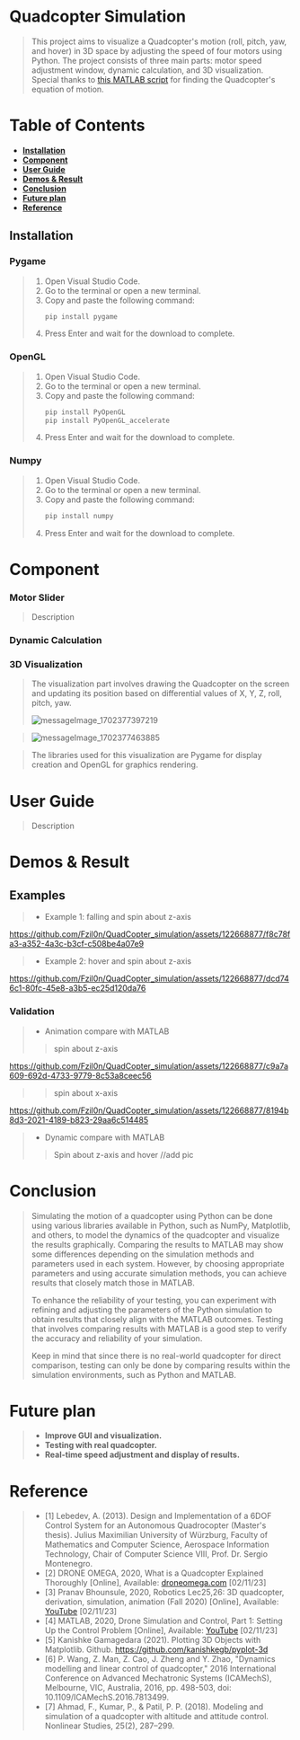 # Quadcopter Simulation
> This project aims to visualize a Quadcopter's motion (roll, pitch, yaw, and hover) in 3D space by adjusting the speed of four motors using Python. The project consists of three main parts: motor speed adjustment window, dynamic calculation, and 3D visualization. Special thanks to [this MATLAB script](https://youtu.be/4hlQ2pf842U?si=a1AfHnj8r89j6BRX) for finding the Quadcopter's equation of motion.
# Table of Contents
 - [**Installation**](#installation)
 - [**Component**](#component)
 - [**User Guide**](#userguide)
 - [**Demos & Result**](#demosnresult)
 - [**Conclusion**](#conclusion)
 - [**Future plan**](#futureplans)
 - [**Reference**](#reference)
 
## Installation <a name="installation"></a>

### Pygame

> 1. Open Visual Studio Code.
> 2. Go to the terminal or open a new terminal.
> 3. Copy and paste the following command:
>    ```bash
>    pip install pygame
>    ```
> 4. Press Enter and wait for the download to complete.

### OpenGL

> 1. Open Visual Studio Code.
> 2. Go to the terminal or open a new terminal.
> 3. Copy and paste the following command:
>    ```bash
>    pip install PyOpenGL
>    pip install PyOpenGL_accelerate
>    ```
> 4. Press Enter and wait for the download to complete.

### Numpy

> 1. Open Visual Studio Code.
> 2. Go to the terminal or open a new terminal.
> 3. Copy and paste the following command:
>    ```bash
>    pip install numpy
>    ```
> 4. Press Enter and wait for the download to complete.
   
# Component <a name="component"></a>
### Motor Slider
> Description
> 
### Dynamic Calculation
> >
### 3D Visualization
> The visualization part involves drawing the Quadcopter on the screen and updating its position based on differential values of X, Y, Z, roll, pitch, yaw.
> 
> ![messageImage_1702377397219](https://github.com/Fzil0n/QuadCopter_simulation/assets/122668877/99a2c0b9-bafe-4758-93dd-eee1ea889626)

> ![messageImage_1702377463885](https://github.com/Fzil0n/QuadCopter_simulation/assets/122668877/197dc99a-d1ea-4d05-9998-150636515228)

> The libraries used for this visualization are Pygame for display creation and OpenGL for graphics rendering.
> 
# User Guide <a name="userguide"></a>
> Description
> 
# Demos & Result <a name="demosnresult"></a>
## Examples
> - Example 1: falling and spin about z-axis
>   
https://github.com/Fzil0n/QuadCopter_simulation/assets/122668877/f8c78fa3-a352-4a3c-b3cf-c508be4a07e9

> - Example 2: hover and spin about z-axis
> 
https://github.com/Fzil0n/QuadCopter_simulation/assets/122668877/dcd746c1-80fc-45e8-a3b5-ec25d120da76

### Validation
> - Animation compare with MATLAB
> > spin about z-axis
> > 
https://github.com/Fzil0n/QuadCopter_simulation/assets/122668877/c9a7a609-692d-4733-9779-8c53a8ceec56

> > spin about x-axis
> > 
https://github.com/Fzil0n/QuadCopter_simulation/assets/122668877/8194b8d3-2021-4189-b823-29aa6c514485

> - Dynamic compare with MATLAB
> > Spin about z-axis and hover
> > //add pic

# Conclusion <a name="conclusion"></a>
> Simulating the motion of a quadcopter using Python can be done using various libraries available in Python, such as NumPy, Matplotlib, and others, to model the dynamics of the quadcopter and visualize the results graphically. Comparing the results to MATLAB may show some differences depending on the simulation methods and parameters used in each system. However, by choosing appropriate parameters and using accurate simulation methods, you can achieve results that closely match those in MATLAB.
> 
> To enhance the reliability of your testing, you can experiment with refining and adjusting the parameters of the Python simulation to obtain results that closely align with the MATLAB outcomes. Testing that involves comparing results with MATLAB is a good step to verify the accuracy and reliability of your simulation.
> 
> Keep in mind that since there is no real-world quadcopter for direct comparison, testing can only be done by comparing results within the simulation environments, such as Python and MATLAB.

# Future plan <a name="futureplans"></a>
> - **Improve GUI and visualization.**
> - **Testing with real quadcopter.**
> - **Real-time speed adjustment and display of results.**
# Reference <a name="reference"></a>
> - [1] Lebedev, A. (2013). Design and Implementation of a 6DOF Control System for an Autonomous Quadrocopter (Master's thesis). Julius Maximilian University of Würzburg, Faculty of Mathematics and Computer Science, Aerospace Information Technology, Chair of Computer Science VIII, Prof. Dr. Sergio Montenegro.
> - [2] DRONE OMEGA, 2020, What is a Quadcopter Explained Thoroughly [Online], Available: [droneomega.com](https://droneomega.com/what-is-a-quadcopter/) [02/11/23]
> - [3] Pranav Bhounsule, 2020, Robotics Lec25,26: 3D quadcopter, derivation, simulation, animation (Fall 2020) [Online], Available: [YouTube](https://www.youtube.com/watch?v=4hlq2pf842u) [02/11/23]
> - [4] MATLAB, 2020, Drone Simulation and Control, Part 1: Setting Up the Control Problem [Online], Available: [YouTube](https://www.youtube.com/watch?v=hgcgpuqb67q) [02/11/23]
> - [5] Kanishke Gamagedara (2021). Plotting 3D Objects with Matplotlib. Github. https://github.com/kanishkegb/pyplot-3d
> - [6] P. Wang, Z. Man, Z. Cao, J. Zheng and Y. Zhao, "Dynamics modelling and linear control of quadcopter," 2016 International Conference on Advanced Mechatronic Systems (ICAMechS), Melbourne, VIC, Australia, 2016, pp. 498-503, doi: 10.1109/ICAMechS.2016.7813499.
> - [7] Ahmad, F., Kumar, P., & Patil, P. P. (2018). Modeling and simulation of a quadcopter with altitude and attitude control. Nonlinear Studies, 25(2), 287–299.
